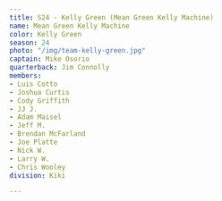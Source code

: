 ```yaml
---
title: S24 - Kelly Green (Mean Green Kelly Machine)
name: Mean Green Kelly Machine
color: Kelly Green
season: 24
photo: "/img/team-kelly-green.jpg"
captain: Mike Osorio
quarterback: Jim Connolly
members:
- Luis Cotto
- Joshua Curtis
- Cody Griffith
- JJ J.
- Adam Maisel
- Jeff M.
- Brendan McFarland
- Joe Platte
- Nick W.
- Larry W.
- Chris Wooley
division: Kiki

---
```

